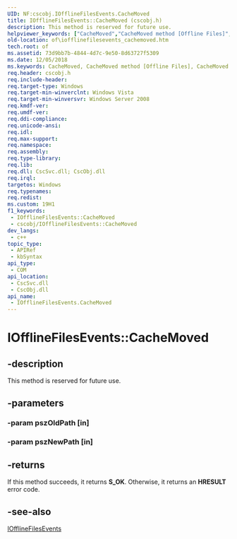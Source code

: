 ```yaml
---
UID: NF:cscobj.IOfflineFilesEvents.CacheMoved
title: IOfflineFilesEvents::CacheMoved (cscobj.h)
description: This method is reserved for future use.
helpviewer_keywords: ["CacheMoved","CacheMoved method [Offline Files]","CacheMoved method [Offline Files]","IOfflineFilesEvents interface","IOfflineFilesEvents interface [Offline Files]","CacheMoved method","IOfflineFilesEvents.CacheMoved","IOfflineFilesEvents::CacheMoved","cscobj/IOfflineFilesEvents::CacheMoved","of.iofflinefilesevents_cachemoved"]
old-location: of\iofflinefilesevents_cachemoved.htm
tech.root: of
ms.assetid: 73d9bb7b-4844-4d7c-9e50-8d63727f5309
ms.date: 12/05/2018
ms.keywords: CacheMoved, CacheMoved method [Offline Files], CacheMoved method [Offline Files],IOfflineFilesEvents interface, IOfflineFilesEvents interface [Offline Files],CacheMoved method, IOfflineFilesEvents.CacheMoved, IOfflineFilesEvents::CacheMoved, cscobj/IOfflineFilesEvents::CacheMoved, of.iofflinefilesevents_cachemoved
req.header: cscobj.h
req.include-header: 
req.target-type: Windows
req.target-min-winverclnt: Windows Vista
req.target-min-winversvr: Windows Server 2008
req.kmdf-ver: 
req.umdf-ver: 
req.ddi-compliance: 
req.unicode-ansi: 
req.idl: 
req.max-support: 
req.namespace: 
req.assembly: 
req.type-library: 
req.lib: 
req.dll: CscSvc.dll; CscObj.dll
req.irql: 
targetos: Windows
req.typenames: 
req.redist: 
ms.custom: 19H1
f1_keywords:
 - IOfflineFilesEvents::CacheMoved
 - cscobj/IOfflineFilesEvents::CacheMoved
dev_langs:
 - c++
topic_type:
 - APIRef
 - kbSyntax
api_type:
 - COM
api_location:
 - CscSvc.dll
 - CscObj.dll
api_name:
 - IOfflineFilesEvents.CacheMoved
---
```


# IOfflineFilesEvents::CacheMoved


## -description

This method is reserved for future use.

## -parameters

### -param pszOldPath [in]

### -param pszNewPath [in]

## -returns

If this method succeeds, it returns <b>S_OK</b>. Otherwise, it returns an <b>HRESULT</b> error code.

## -see-also

<a href="/previous-versions/windows/desktop/api/cscobj/nn-cscobj-iofflinefilesevents">IOfflineFilesEvents</a>